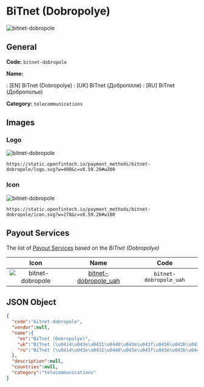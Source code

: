 
# BiTnet (Dobropolye) 
![bitnet-dobropole](https://static.openfintech.io/payment_methods/bitnet-dobropole/logo.svg?w=400&c=v0.59.26#w200)  

## General 
**Code:** `bitnet-dobropole` 
 
**Name:** 
 
:	[EN] BiTnet (Dobropolye) 
:	[UK] BiTnet (Добропілля) 
:	[RU] BiTnet (Доброполье) 
 
**Category:** `telecommunications` 
 

## Images 

### Logo 
![bitnet-dobropole](https://static.openfintech.io/payment_methods/bitnet-dobropole/logo.svg?w=400&c=v0.59.26#w200)  

```
https://static.openfintech.io/payment_methods/bitnet-dobropole/logo.svg?w=400&c=v0.59.26#w200
```  

### Icon 
![bitnet-dobropole](https://static.openfintech.io/payment_methods/bitnet-dobropole/icon.svg?w=278&c=v0.59.26#w100)  

```
https://static.openfintech.io/payment_methods/bitnet-dobropole/icon.svg?w=278&c=v0.59.26#w100
```  

## Payout Services 
 
The list of [Payout Services](/payout-services/) based on the _BiTnet (Dobropolye)_ 

|Icon|Name|Code| 
|:---:|:---:|:---:| 
|![bitnet-dobropole](https://static.openfintech.io/payout_methods/bitnet-dobropole/icon.png?w=278&c=v0.59.26#w40) |[bitnet-dobropole_uah](/payout-services/bitnet-dobropole_uah/)|`bitnet-dobropole_uah`| 
 

## JSON Object 

```json
{
  "code":"bitnet-dobropole",
  "vendor":null,
  "name":{
    "en":"BiTnet (Dobropolye)",
    "uk":"BiTnet (\u0414\u043e\u0431\u0440\u043e\u043f\u0456\u043b\u043b\u044f)",
    "ru":"BiTnet (\u0414\u043e\u0431\u0440\u043e\u043f\u043e\u043b\u044c\u0435)"
  },
  "description":null,
  "countries":null,
  "category":"telecommunications"
}
```  
